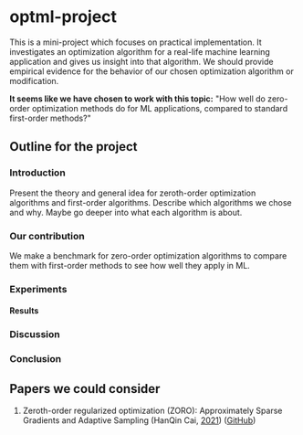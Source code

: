 # optml-project
This is a mini-project which focuses on practical implementation. It investigates an optimization algorithm
for a real-life machine learning application and gives us insight into that algorithm. We should provide empirical
evidence for the behavior of our chosen optimization algorithm or modification.

**It seems like we have chosen to work with this topic:** "How well do zero-order optimization methods do for ML applications, compared to standard first-order methods?"

## Outline for the project

### Introduction

Present the theory and general idea for zeroth-order optimization algorithms and first-order algorithms. Describe which algorithms we chose and why. Maybe go deeper into what each algorithm is about.

### Our contribution

We make a benchmark for zero-order optimization algorithms to compare them with first-order methods to see how well they apply in ML. 

### Experiments

#### Results

### Discussion

### Conclusion

## Papers we could consider

1) Zeroth-order regularized optimization (ZORO): Approximately Sparse Gradients and Adaptive Sampling (HanQin Cai, [2021](https://arxiv.org/pdf/2003.13001.pdf)) ([GitHub](https://github.com/caesarcai/ZORO)) 
